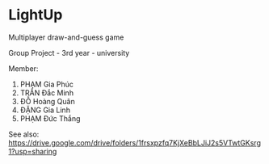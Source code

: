 # LightUp
Multiplayer draw-and-guess game

Group Project - 3rd year - university

Member:
  1. PHẠM Gia Phúc
  2. TRẦN Đắc Minh
  3. ĐỖ Hoàng Quân
  4. ĐẶNG Gia Linh
  5. PHẠM Đức Thắng

See also: https://drive.google.com/drive/folders/1frsxpzfq7KjXeBbLJiJ2s5VTwtGKsrg1?usp=sharing
